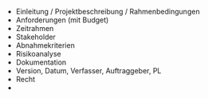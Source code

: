 - Einleitung / Projektbeschreibung / Rahmenbedingungen
- Anforderungen (mit Budget)
- Zeitrahmen
- Stakeholder
- Abnahmekriterien
- Risikoanalyse
- Dokumentation
- Version, Datum, Verfasser, Auftraggeber, PL
- Recht
- 